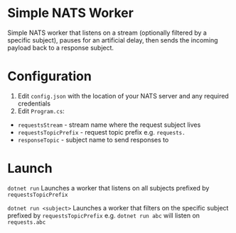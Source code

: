 # Simple NATS Worker
Simple NATS worker that listens on a stream (optionally filtered by a specific subject), pauses for an artificial delay, then sends the incoming payload back to a response subject.

# Configuration
1. Edit `config.json` with the location of your NATS server and any required credentials
2. Edit `Program.cs`:
  - `requestsStream` - stream name where the request subject lives
  - `requestsTopicPrefix` - request topic prefix e.g. `requests.`
  - `responseTopic` - subject name to send responses to

# Launch
`dotnet run`
Launches a worker that listens on all subjects prefixed by `requestsTopicPrefix`

`dotnet run <subject>`
Launches a worker that filters on the specific subject prefixed by `requestsTopicPrefix` e.g. `dotnet run abc` will listen on `requests.abc`
